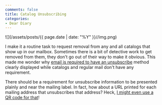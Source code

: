 ```yaml
---
comments: false
title: Catalog Unsubscribing
categories:
- Dear Diary
---
```


![](/assets/posts/{{ page.date | date: "%Y" }}//img.png)
  



I make it a routine task to request removal from any and all catalogs that show up in our mailbox. Sometimes there is a bit of detective work to get removed from them, they don't go out of their way to make it obvious. This made me wonder why [email is required to have an unsubscribe](http://en.wikipedia.org/wiki/CAN-SPAM_Act_of_2003#Unsubscribe_compliance) method clearly displayed while catalogs and regular mail don't have any requirement.

There should be a requirement for unsubscribe information to be presented plainly and near the mailing label. In fact, how about a URL printed for each mailing address that unsubscribes that address? Heck, [I might even use a QR code for that](http://picturesofpeoplescanningqrcodes.tumblr.com)!

